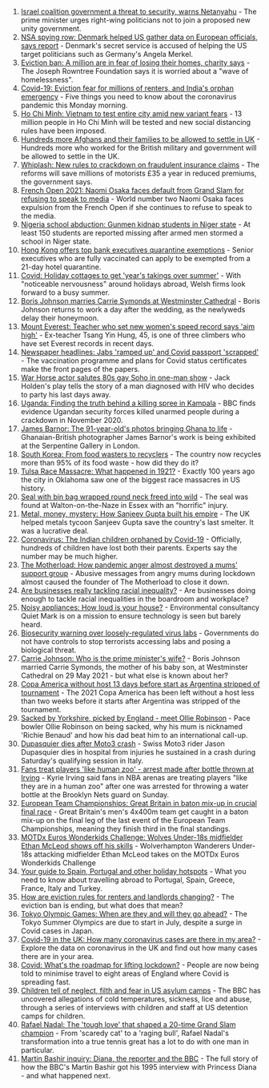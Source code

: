 1. [Israel coalition government a threat to security, warns Netanyahu](https://www.bbc.co.uk/news/world-middle-east-57302814) - The prime minister urges right-wing politicians not to join a proposed new unity government.
2. [NSA spying row: Denmark helped US gather data on European officials, says report](https://www.bbc.co.uk/news/world-europe-57302806) - Denmark's secret service is accused of helping the US target politicians such as Germany's Angela Merkel.
3. [Eviction ban: A million are in fear of losing their homes, charity says](https://www.bbc.co.uk/news/education-57262181) - The Joseph Rowntree Foundation says it is worried about a "wave of homelessness".
4. [Covid-19: Eviction fear for millions of renters, and India's orphan emergency](https://www.bbc.co.uk/news/uk-57303396) - Five things you need to know about the coronavirus pandemic this Monday morning.
5. [Ho Chi Minh: Vietnam to test entire city amid new variant fears](https://www.bbc.co.uk/news/world-asia-57303306) - 13 million people in Ho Chi Minh will be tested and new social distancing rules have been imposed.
6. [Hundreds more Afghans and their families to be allowed to settle in UK](https://www.bbc.co.uk/news/uk-57301065) - Hundreds more who worked for the British military and government will be allowed to settle in the UK.
7. [Whiplash: New rules to crackdown on fraudulent insurance claims](https://www.bbc.co.uk/news/business-57302790) - The reforms will save millions of motorists £35 a year in reduced premiums, the government says.
8. [French Open 2021: Naomi Osaka faces default from Grand Slam for refusing to speak to media](https://www.bbc.co.uk/sport/tennis/57301475) - World number two Naomi Osaka faces expulsion from the French Open if she continues to refuse to speak to the media.
9. [Nigeria school abduction: Gunmen kidnap students in Niger state](https://www.bbc.co.uk/news/world-africa-57300643) - At least 150 students are reported missing after armed men stormed a school in Niger state.
10. [Hong Kong offers top bank executives quarantine exemptions](https://www.bbc.co.uk/news/business-57303416) - Senior executives who are fully vaccinated can apply to be exempted from a 21-day hotel quarantine.
11. [Covid: Holiday cottages to get 'year's takings over summer'](https://www.bbc.co.uk/news/uk-wales-57185065) - With "noticeable nervousness" around holidays abroad, Welsh firms look forward to a busy summer.
12. [Boris Johnson marries Carrie Symonds at Westminster Cathedral](https://www.bbc.co.uk/news/uk-57296472) - Boris Johnson returns to work a day after the wedding, as the newlyweds delay their honeymoon.
13. [Mount Everest: Teacher who set new women's speed record says 'aim high'](https://www.bbc.co.uk/news/world-asia-57299083) - Ex-teacher Tsang Yin Hung, 45, is one of three climbers who have set Everest records in recent days.
14. [Newspaper headlines: Jabs 'ramped up' and Covid passport 'scrapped'](https://www.bbc.co.uk/news/blogs-the-papers-57302716) - The vaccination programme and plans for Covid status certificates make the front pages of the papers.
15. [War Horse actor salutes 80s gay Soho in one-man show](https://www.bbc.co.uk/news/entertainment-arts-57239621) - Jack Holden's play tells the story of a man diagnosed with HIV who decides to party his last days away.
16. [Uganda: Finding the truth behind a killing spree in Kampala](https://www.bbc.co.uk/news/world-africa-57286419) - BBC finds evidence Ugandan security forces killed unarmed people during a crackdown in November 2020.
17. [James Barnor: The 91-year-old's photos bringing Ghana to life](https://www.bbc.co.uk/news/entertainment-arts-57286417) - Ghanaian-British photographer James Barnor's work is being exhibited at the Serpentine Gallery in London.
18. [South Korea: From food wasters to recyclers](https://www.bbc.co.uk/news/world-asia-57278292) - The country now recycles more than 95% of its food waste - how did they do it?
19. [Tulsa Race Massacre: What happened in 1921?](https://www.bbc.co.uk/news/newsbeat-53108682) - Exactly 100 years ago the city in Oklahoma saw one of the biggest race massacres in US history.
20. [Seal with bin bag wrapped round neck freed into wild](https://www.bbc.co.uk/news/uk-england-norfolk-57287575) - The seal was found at Walton-on-the-Naze in Essex with an "horrific" injury.
21. [Metal, money, mystery: How Sanjeev Gupta built his empire](https://www.bbc.co.uk/news/business-57176329) - The UK helped metals tycoon Sanjeev Gupta save the country's last smelter. It was a lucrative deal.
22. [Coronavirus: The Indian children orphaned by Covid-19](https://www.bbc.co.uk/news/world-asia-india-57264629) - Officially, hundreds of children have lost both their parents. Experts say the number may be much higher.
23. [The Motherload: How pandemic anger almost destroyed a mums' support group](https://www.bbc.co.uk/news/stories-57285368) - Abusive messages from angry mums during lockdown almost caused the founder of The Motherload to close it down.
24. [Are businesses really tackling racial inequality?](https://www.bbc.co.uk/news/business-57287362) - Are businesses doing enough to tackle racial inequalities in the boardroom and workplace?
25. [Noisy appliances: How loud is your house?](https://www.bbc.co.uk/news/technology-57200584) - Environmental consultancy Quiet Mark is on a mission to ensure technology is seen but barely heard.
26. [Biosecurity warning over loosely-regulated virus labs](https://www.bbc.co.uk/news/world-57206510) - Governments do not have controls to stop terrorists accessing labs and posing a biological threat.
27. [Carrie Johnson: Who is the prime minister's wife?](https://www.bbc.co.uk/news/uk-politics-49192115) - Boris Johnson married Carrie Symonds, the mother of his baby son, at Westminster Cathedral on 29 May 2021 - but what else is known about her?
28. [Copa America without host 13 days before start as Argentina stripped of tournament](https://www.bbc.co.uk/sport/football/57304063) - The 2021 Copa America has been left without a host less than two weeks before it starts after Argentina was stripped of the tournament.
29. [Sacked by Yorkshire, picked by England - meet Ollie Robinson](https://www.bbc.co.uk/sport/cricket/57228209) - Pace bowler Ollie Robinson on being sacked, why his mum is nicknamed 'Richie Benaud' and how his dad beat him to an international call-up.
30. [Dupasquier dies after Moto3 crash](https://www.bbc.co.uk/sport/motorsport/57299713) - Swiss Moto3 rider Jason Dupasquier dies in hospital from injuries he sustained in a crash during Saturday's qualifying session in Italy.
31. [Fans treat players 'like human zoo' - arrest made after bottle thrown at Irving](https://www.bbc.co.uk/sport/basketball/57302566) - Kyrie Irving said fans in NBA arenas are treating players "like they are in a human zoo" after one was arrested for throwing a water bottle at the Brooklyn Nets guard on Sunday.
32. [European Team Championships: Great Britain in baton mix-up in crucial final race](https://www.bbc.co.uk/sport/av/athletics/57301369) - Great Britain's men's 4x400m team get caught in a baton mix-up on the final leg of the last event of the European Team Championships, meaning they finish third in the final standings.
33. [MOTDx Euros Wonderkids Challenge: Wolves Under-18s midfielder Ethan McLeod shows off his skills](https://www.bbc.co.uk/sport/av/football/57300062) - Wolverhampton Wanderers Under-18s attacking midfielder Ethan McLeod takes on the MOTDx Euros Wonderkids Challenge
34. [Your guide to Spain, Portugal and other holiday hotspots](https://www.bbc.co.uk/news/explainers-56997931) - What you need to know about travelling abroad to Portugal, Spain, Greece, France, Italy and Turkey.
35. [How are eviction rules for renters and landlords changing?](https://www.bbc.co.uk/news/explainers-53860154) - The eviction ban is ending, but what does that mean?
36. [Tokyo Olympic Games: When are they and will they go ahead?](https://www.bbc.co.uk/news/world-asia-57240044) - The Tokyo Summer Olympics are due to start in July, despite a surge in Covid cases in Japan.
37. [Covid-19 in the UK: How many coronavirus cases are there in my area?](https://www.bbc.co.uk/news/uk-51768274) - Explore the data on coronavirus in the UK and find out how many cases there are in your area.
38. [Covid: What's the roadmap for lifting lockdown?](https://www.bbc.co.uk/news/explainers-52530518) - People are now being told to minimise travel to eight areas of England where Covid is spreading fast.
39. [Children tell of neglect, filth and fear in US asylum camps](https://www.bbc.co.uk/news/world-us-canada-57149721) - The BBC has uncovered allegations of cold temperatures, sickness, lice and abuse, through a series of interviews with children and staff at US detention camps for children.
40. [Rafael Nadal: The 'tough love' that shaped a 20-time Grand Slam champion](https://www.bbc.co.uk/sport/tennis/56090941) - From 'scaredy cat' to a 'raging bull', Rafael Nadal's transformation into a true tennis great has a lot to do with one man in particular.
41. [Martin Bashir inquiry: Diana, the reporter and the BBC](https://www.bbc.co.uk/news/uk-56680229) - The full story of how the BBC's Martin Bashir got his 1995 interview with Princess Diana - and what happened next.

